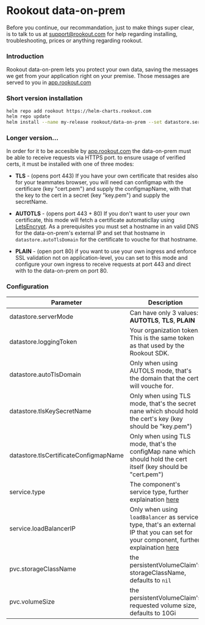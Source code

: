 # Rookout data-on-prem

Before you continue, our recommandation, just to make things super clear, is to talk to us at support@rookout.com for help regarding installing, troubleshooting, prices or anything regarding rookout.

### Introduction

Rookout data-on-prem lets you protect your own data, saving the messages we get from your application right on your premise.
Those messages are served to you in [app.rookout.com](https://app.rookout.com/)


### Short version installation

```bash
helm repo add rookout https://helm-charts.rookout.com
helm repo update
helm install --name my-release rookout/data-on-prem --set datastore.serverMode=<YOUR_TLS_MODE>
```

### Longer version...

In order for it to be accesible by [app.rookout.com](https://app.rookout.com/) the data-on-prem must be able to receive requests via HTTPS port. to ensure usage of verified certs, it must be installed with one of three modes:

* **TLS** - (opens port 443) If you have your own certificate that resides also for your teammates browser, you will need can configmap with the certificare (key "cert.pem") and supply the configmapName, with that the key to the cert in a secret (key "key.pem") and supply the secretName.

* **AUTOTLS** - (opens port 443 + 80) If you don't want to user your own certificate, this mode will fetch a certificate automaticllay using [LetsEncrypt](https://letsencrypt.org/). As a prerequisites you must set a hostname in an valid DNS for the data-on-prem's external IP and set that hostname in `datastore.autoTlsDomain` for the certificate to vouche for that hostname.

* **PLAIN** - (open port 80) if you want to use your own ingress and enforce SSL validation not on application-level, you can set to this mode and configure your own ingress to receive requests at port 443 and direct with to the data-on-prem on port 80.

### Configuration
| Parameter | Description |
| ------ | ------ |
| datastore.serverMode | Can have only 3 values: **AUTOTLS**, **TLS**, **PLAIN**|
| datastore.loggingToken | Your organization token. This is the same token as that used by the Rookout SDK. |
| datastore.autoTlsDomain | Only when using AUTOLS mode, that's the domain that the cert will vouche for. |
| datastore.tlsKeySecretName| Only when using TLS mode, that's the secret nane which should hold the cert's key (key should be "key.pem") |
| datastore.tlsCertificateConfigmapName| Only when using TLS mode, that's the configMap nane which should hold the cert itself (key should be "cert.pem") |
| service.type | The component's service type, further explaination [here](https://kubernetes.io/docs/concepts/services-networking/service/#publishing-services-service-types)|
| service.loadBalancerIP | Only when using `loadBalancer` as service type, that's an external IP that you can set for your component, further explaination [here](https://kubernetes.io/docs/concepts/services-networking/service/#publishing-services-service-types)|
| pvc.storageClassName | the persistentVolumeClaim's storageClassName, defaults to `nil` |
| pvc.volumeSize | the persistentVolumeClaim's requested volume size, defaults to 10Gi |) |
